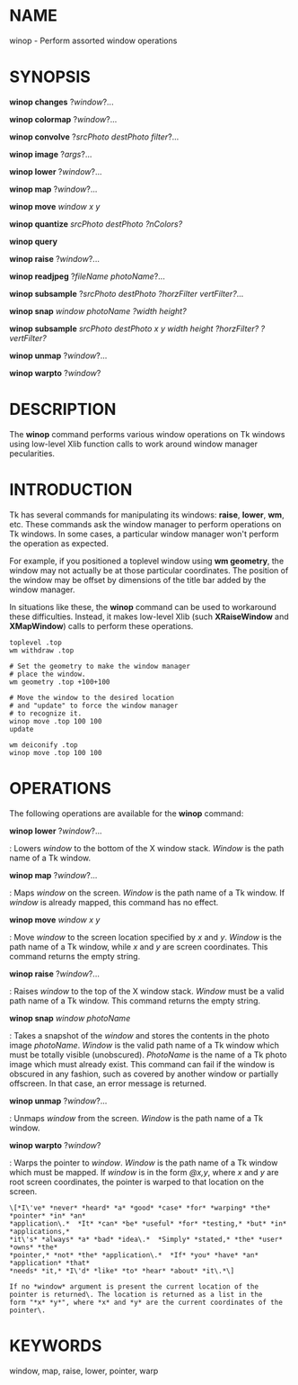 

NAME
====

winop \- Perform assorted window operations  

SYNOPSIS
========

__winop changes__ ?*window*?\.\.\.  

__winop colormap__ ?*window*?\.\.\.  

__winop convolve__ ?*srcPhoto* *destPhoto* *filter*?\.\.\.  

__winop image__ ?*args*?\.\.\.  

__winop lower__ ?*window*?\.\.\.  

__winop map__ ?*window*?\.\.\.  

__winop move__ *window* *x* *y*  

__winop quantize__ *srcPhoto* *destPhoto* *?nColors?*  

__winop query__  

__winop raise__ ?*window*?\.\.\.  

__winop readjpeg__ ?*fileName* *photoName*?\.\.\.  

__winop subsample__ ?*srcPhoto* *destPhoto* *?horzFilter* *vertFilter?*\.\.\.

__winop snap__ *window* *photoName* *?width* *height?*  

__winop subsample__ *srcPhoto* *destPhoto* *x* *y* *width* *height* *?horzFilter?*
*?vertFilter?*  

__winop unmap__ ?*window*?\.\.\.  

__winop warpto__ ?*window*?  

DESCRIPTION
===========

The __winop__ command performs various window operations on Tk windows
using low\-level Xlib function calls to work around window manager
pecularities\.  

INTRODUCTION
============

Tk has several commands for manipulating its windows: __raise__, __lower__, __wm__,
etc\.  These commands ask the window manager to perform operations on Tk
windows\.  In some cases, a particular window manager won\'t perform the
operation as expected\.  

For example, if you positioned a toplevel window using __wm geometry__, the
window may not actually be at those particular coordinates\.  The
position of the window may be offset by dimensions of the title bar
added by the window manager\.  

In situations like these, the __winop__ command can be used to workaround
these difficulties\.  Instead, it makes low\-level Xlib (such
__XRaiseWindow__ and __XMapWindow__) calls to perform these operations\.

~~~~~
toplevel .top
wm withdraw .top

# Set the geometry to make the window manager
# place the window.
wm geometry .top +100+100

# Move the window to the desired location
# and "update" to force the window manager
# to recognize it.
winop move .top 100 100
update

wm deiconify .top
winop move .top 100 100
~~~~~

OPERATIONS
==========

The following operations are available for the __winop__ command:

__winop lower__ ?*window*?\.\.\.

:   Lowers *window* to the bottom of the X window stack\.  *Window* is
    the path name of a Tk window\.  

__winop map__ ?*window*?\.\.\.

:   Maps *window* on the screen\.  *Window* is the path name of a Tk
    window\. If *window* is already mapped, this command has no effect\.

__winop move__ *window* *x* *y*

:   Move *window* to the screen location specified by *x* and *y*\. *Window*
    is the path name of a Tk window, while *x* and *y* are screen
    coordinates\.  This command returns the empty string\.

__winop raise__ ?*window*?\.\.\.

:   Raises *window* to the top of the X window stack\. *Window* must be a
    valid path name of a Tk window\.  This command returns the empty
    string\.  

__winop snap__ *window* *photoName*

:   Takes a snapshot of the *window* and stores the contents in the
    photo image *photoName*\. *Window* is the valid path name of a Tk
    window which must be totally visible (unobscured)\.  *PhotoName* is
    the name of a Tk photo image which must already exist\.  This
    command can fail if the window is obscured in any fashion, such
    as covered by another window or partially offscreen\.  In that
    case, an error message is returned\.  

__winop unmap__ ?*window*?\.\.\.

:   Unmaps *window* from the screen\. *Window* is the path name of a Tk
    window\.  

__winop warpto__ ?*window*?

:   Warps the pointer to *window*\. *Window* is the path name of a Tk
    window which must be mapped\. If *window* is in the form *\@x,y*,
    where *x* and *y* are root screen coordinates, the pointer is warped
    to that location on the screen\.  

    \[*I\'ve* *never* *heard* *a* *good* *case* *for* *warping* *the* *pointer* *in* *an*
    *application\.*  *It* *can* *be* *useful* *for* *testing,* *but* *in* *applications,*
    *it\'s* *always* *a* *bad* *idea\.*  *Simply* *stated,* *the* *user* *owns* *the*
    *pointer,* *not* *the* *application\.*  *If* *you* *have* *an* *application* *that*
    *needs* *it,* *I\'d* *like* *to* *hear* *about* *it\.*\]  

    If no *window* argument is present the current location of the
    pointer is returned\. The location is returned as a list in the
    form "*x* *y*", where *x* and *y* are the current coordinates of the
    pointer\.  

KEYWORDS
========

window, map, raise, lower, pointer, warp  

